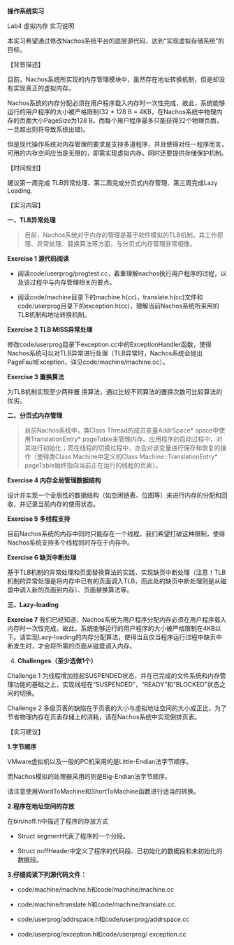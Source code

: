 **操作系统实习**

Lab4 虚拟内存 实习说明

本实习希望通过修改Nachos系统平台的底层源代码，达到“实现虚拟存储系统”的目标。

【背景描述】

目前，Nachos系统所实现的内存管理模块中，虽然存在地址转换机制，但是却没有实现真正的虚拟内存。

Nachos系统的内存分配必须在用户程序载入内存时一次性完成，故此，系统能够运行的用户程序的大小被严格限制(32 \* 128 B = 4KB，在Nachos系统中物理内存的页面大小PageSize为128 B，而每个用户程序最多只能获得32个物理页面，一旦超出则将导致系统出错)。

但是现代操作系统对内存管理的要求是支持多道程序，并且使得对任一程序而言，可用的内存空间应当是无限的，即需实现虚拟内存。同时还要提供存储保护机制。

【时间规划】

建议第一周完成 TLB异常处理、第二周完成分页式内存管理、第三周完成Lazy Loading.

【实习内容】

**一、TLB异常处理**

> 目前，Nachos系统对于内存的管理是基于软件模拟的TLB机制。其工作原理、异常处理、替换算法等方面，与分页式内存管理非常相像。

**Exercise 1 源代码阅读**

-   阅读code/userprog/progtest.cc，着重理解nachos执行用户程序的过程，以及该过程中与内存管理相关的要点。

-   阅读code/machine目录下的machine.h(cc)，translate.h(cc)文件和code/userprog目录下的exception.h(cc)，理解当前Nachos系统所采用的TLB机制和地址转换机制。

**Exercise 2 TLB MISS异常处理**

修改code/userprog目录下exception.cc中的ExceptionHandler函数，使得Nachos系统可以对TLB异常进行处理（TLB异常时，Nachos系统会抛出PageFaultException，详见code/machine/machine.cc）。

**Exercise 3 置换算法**

为TLB机制实现至少两种置 换算法，通过比较不同算法的置换次数可比较算法的优劣。

**二、分页式内存管理**

> 目前Nachos系统中，类Class Thread的成员变量AddrSpace\* space中使用TranslationEntry\* pageTable来管理内存。应用程序的启动过程中，对其进行初始化；而在线程的切换过程中，亦会对该变量进行保存和恢复的操作（使得类Class Machine中定义的Class Machine::TranslationEntry\* pageTable始终指向当前正在运行的线程的页表）。
>

**Exercise 4 内存全局管理数据结构**

设计并实现一个全局性的数据结构（如空闲链表、位图等）来进行内存的分配和回收，并记录当前内存的使用状态。

**Exercise 5 多线程支持**

目前Nachos系统的内存中同时只能存在一个线程，我们希望打破这种限制，使得Nachos系统支持多个线程同时存在于内存中。

**Exercise 6 缺页中断处理**

基于TLB机制的异常处理和页面替换算法的实践，实现缺页中断处理（注意！TLB机制的异常处理是将内存中已有的页面调入TLB，而此处的缺页中断处理则是从磁盘中调入新的页面到内存）、页面替换算法等。

**三、Lazy-loading**

**Exercise 7** 我们已经知道，Nachos系统为用户程序分配内存必须在用户程序载入内存时一次性完成，故此，系统能够运行的用户程序的大小被严格限制在4KB以下。请实现Lazy-loading的内存分配算法，使得当且仅当程序运行过程中缺页中断发生时，才会将所需的页面从磁盘调入内存。

4.  **Challenges（至少选做1个）**

Challenge 1 为线程增加挂起SUSPENDED状态，并在已完成的文件系统和内存管理功能的基础之上，实现线程在“SUSPENDED”，“READY”和“BLOCKED”状态之间的切换。

Challenge 2 多级页表的缺陷在于页表的大小与虚拟地址空间的大小成正比，为了节省物理内存在页表存储上的消耗，请在Nachos系统中实现倒排页表。

【实习建议】

**1.字节顺序**

VMware虚拟机以及一般的PC机采用的是Little-Endian法字节顺序。

而Nachos模拟的处理器采用的则是Big-Endian法字节顺序。

请注意使用WordToMachine和ShortToMachine函数进行适当的转换。

**2.程序在地址空间的存放**

在bin/noff.h中描述了程序的存放方式

-   Struct segment代表了程序的一个分段。

-   Struct noffHeader中定义了程序的代码段、已初始化的数据段和未初始化的数据段。

**3.仔细阅读下列源代码文件：**

- code/machine/machine.h和code/machine/machine.cc

- code/machine/translate.h和code/machine/translate.cc.

- code/userprog/addrspace.h和code/userprog/addrspace.cc

- code/userprog/exception.h和code/userprog/ exception.cc